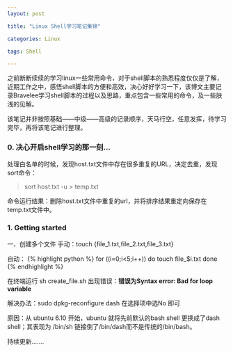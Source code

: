 ```yaml
---
layout: post

title: "Linux Shell学习笔记集锦"

categories: Linux

tags: Shell

---
```


之前断断续续的学习linux一些常用命令，对于shell脚本的熟悉程度仅仅是了解，近期工作之中，感悟shell脚本的方便和高效，决心好好学习一下，该博文主要记录Bravelee学习shell脚本的过程以及思路，重点包含一些常用的命令，及一些肤浅的见解。

该笔记并非按照基础——中级——高级的记录顺序，天马行空，任意发挥，待学习完毕，再将该笔记进行整理。

### 0. 决心开启shell学习的那一刻...
 处理白名单的时候，发现host.txt文件中存在很多重复的URL，决定去重，发现sort命令：
> sort host.txt -u > temp.txt

命令运行结果：删除host.txt文件中重复的url，并将排序结果重定向保存在 temp.txt文件中。

### 1. Getting started

一、创建多个文件
手动：touch {file_1.txt,file_2.txt,file_3.txt}

自动：
{% highlight python %}
for ((i=0;i<5;i++))
do
touch file_$i.txt
done
{% endhighlight %}

在终端运行 sh  create_file.sh  出现错误：**错误为Syntax error: Bad for loop variable**

解决办法：sudo dpkg-reconfigure dash  在选择项中选No  即可

原因：从 ubuntu 6.10 开始，ubuntu 就将先前默认的bash shell 更换成了dash shell；其表现为 /bin/sh 链接倒了/bin/dash而不是传统的/bin/bash。

持续更新.......
